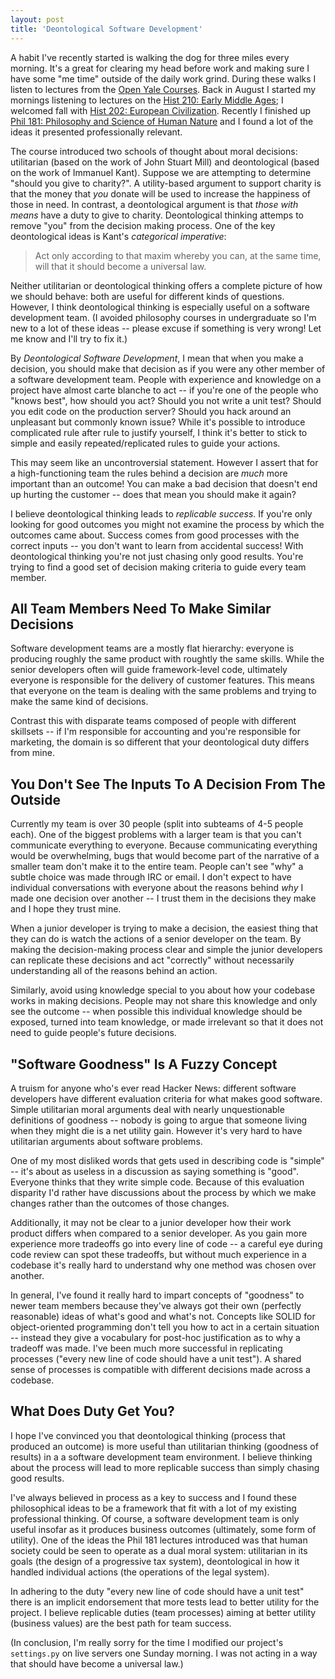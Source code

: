 ```yaml
---
layout: post
title: 'Deontological Software Development'
---
```


A habit I've recently started is walking the dog for three miles every morning.  It's a great for clearing my head before work and making sure I have some "me time" outside of the daily work grind.  During these walks I listen to lectures from the [Open Yale Courses](oyc.yale.edu/).  Back in August I started my mornings listening to lectures on the [Hist 210: Early Middle Ages](http://oyc.yale.edu/history/hist-210); I welcomed fall with [Hist 202: European Civilization](http://oyc.yale.edu/history/hist-202).  Recently I finished up [Phil 181: Philosophy and Science of Human Nature](http://oyc.yale.edu/philosophy/phil-181) and I found a lot of the ideas it presented professionally relevant.

The course introduced two schools of thought about moral decisions: utilitarian (based on the work of John Stuart Mill) and deontological (based on the work of Immanuel Kant).  Suppose we are attempting to determine "should you give to charity?".  A utility-based argument to support charity is that the money that *you* donate will be used to increase the happiness of those in need.  In contrast, a deontological argument is that *those with means* have a duty to give to charity.  Deontological thinking attemps to remove "you" from the decision making process.  One of the key deontological ideas is Kant's _categorical imperative_:

> Act only according to that maxim whereby you can, at the same time, will that it should become a universal law.

Neither utilitarian or deontological thinking offers a complete picture of how we should behave: both are useful for different kinds of questions.  However, I think deontological thinking is especially useful on a software development team.  (I avoided philosophy courses in undergraduate so I'm new to a lot of these ideas -- please excuse if something is very wrong!  Let me know and I'll try to fix it.)

By _Deontological Software Development_, I mean that when you make a decision, you should make that decision as if you were any other member of a software development team.  People with experience and knowledge on a project have almost carte blanche to act -- if you're one of the people who "knows best", how should you act?  Should you not write a unit test?  Should you edit code on the production server?  Should you hack around an unpleasant but commonly known issue?  While it's possible to introduce complicated rule after rule to justify yourself, I think it's better to stick to simple and easily repeated/replicated rules to guide your actions.

This may seem like an uncontroversial statement.  However I assert that for a high-functioning team the rules behind a decision are *much* more important than an outcome!  You can make a bad decision that doesn't end up hurting the customer -- does that mean you should make it again?

I believe deontological thinking leads to *replicable success*.  If you're only looking for good outcomes you might not examine the process by which the outcomes came about.  Success comes from good processes with the correct inputs -- you don't want to learn from accidental success!  With deontological thinking you're not just chasing only good results.  You're trying to find a good set of decision making criteria to guide every team member.

## All Team Members Need To Make Similar Decisions

Software development teams are a mostly flat hierarchy: everyone is producing roughly the same product with roughtly the same skills.  While the senior developers often will guide framework-level code, ultimately everyone is responsible for the delivery of customer features.  This means that everyone on the team is dealing with the same problems and trying to make the same kind of decisions.

Contrast this with disparate teams composed of people with different skillsets -- if I'm responsible for accounting and you're responsible for marketing, the domain is so different that your deontological duty differs from mine.

## You Don't See The Inputs To A Decision From The Outside

Currently my team is over 30 people (split into subteams of 4-5 people each).  One of the biggest problems with a larger team is that you can't communicate everything to everyone.  Because communicating everything would be overwhelming, bugs that would become part of the narrative of a smaller team don't make it to the entire team.  People can't see "why" a subtle choice was made through IRC or email.  I don't expect to have individual conversations with everyone about the reasons behind *why* I made one decision over another -- I trust them in the decisions they make and I hope they trust mine.

When a junior developer is trying to make a decision, the easiest thing that they can do is watch the actions of a senior developer on the team.  By making the decision-making process clear and simple the junior developers can replicate these decisions and act "correctly" without necessarily understanding all of the reasons behind an action.

Similarly, avoid using knowledge special to you about how your codebase works in making decisions.  People may not share this knowledge and only see the outcome -- when possible this individual knowledge should be exposed, turned into team knowledge, or made irrelevant so that it does not need to guide people's future decisions.

## "Software Goodness" Is A Fuzzy Concept

A truism for anyone who's ever read Hacker News: different software developers have different evaluation criteria for what makes good software.  Simple utilitarian moral arguments deal with nearly unquestionable definitions of goodness -- nobody is going to argue that someone living when they might die is a net utility gain.  However it's very hard to have utilitarian arguments about software problems.

One of my most disliked words that gets used in describing code is "simple" -- it's about as useless in a discussion as saying something is "good".  Everyone thinks that they write simple code.  Because of this evaluation disparity I'd rather have discussions about the process by which we make changes rather than the outcomes of those changes.

Additionally, it may not be clear to a junior developer how their work product differs when compared to a senior developer.  As you gain more experience more tradeoffs go into every line of code -- a careful eye during code review can spot these tradeoffs, but without much experience in a codebase it's really hard to understand why one method was chosen over another.

In general, I've found it really hard to impart concepts of "goodness" to newer team members because they've always got their own (perfectly reasonable) ideas of what's good and what's not.  Concepts like SOLID for object-oriented programming don't tell you how to act in a certain situation -- instead they give a vocabulary for post-hoc justification as to why a tradeoff was made.  I've been much more successful in replicating processes ("every new line of code should have a unit test").  A shared sense of processes is compatible with different decisions made across a codebase.

## What Does Duty Get You?

I hope I've convinced you that deontological thinking (process that produced an outcome) is more useful than utilitarian thinking (goodness of results) in a a software development team environment.  I believe thinking about the process will lead to more replicable success than simply chasing good results.

I've always believed in process as a key to success and I found these philosophical ideas to be a framework that fit with a lot of my existing professional thinking.  Of course, a software development team is only useful insofar as it produces business outcomes (ultimately, some form of utility).  One of the ideas the Phil 181 lectures introduced was that human society could be seen to operate as a dual moral system: utilitarian in its goals (the design of a progressive tax system), deontological in how it handled individual actions (the operations of the legal system).

In adhering to the duty "every new line of code should have a unit test" there is an implicit endorsement that more tests lead to better utility for the project.  I believe replicable duties (team processes) aiming at better utility (business values) are the best path for team success.

(In conclusion, I'm really sorry for the time I modified our project's `settings.py` on live servers one Sunday morning.  I was not acting in a way that should have become a universal law.)
